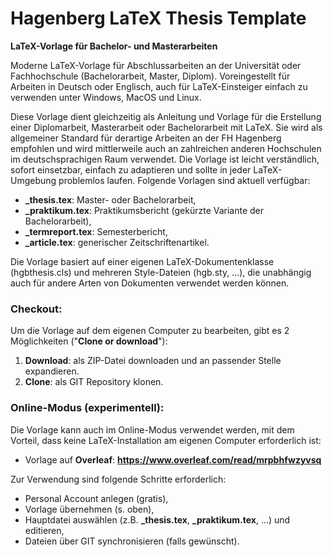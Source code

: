 ﻿# Hagenberg LaTeX Thesis Template
**LaTeX-Vorlage für Bachelor- und Masterarbeiten**

Moderne LaTeX-Vorlage für Abschlussarbeiten an der Universität oder Fachhochschule (Bachelorarbeit, Master, Diplom). 
Voreingestellt für Arbeiten in Deutsch oder Englisch, auch für LaTeX-Einsteiger einfach zu verwenden unter Windows, 
MacOS und Linux.

Diese Vorlage dient gleichzeitig als Anleitung und Vorlage für die Erstellung einer Diplomarbeit, Masterarbeit oder Bachelorarbeit mit LaTeX. Sie wird als allgemeiner Standard für derartige Arbeiten an der FH Hagenberg empfohlen und wird mittlerweile auch an zahlreichen anderen Hochschulen im deutschsprachigen Raum verwendet. Die Vorlage ist leicht verständlich, sofort einsetzbar, einfach zu adaptieren und sollte in jeder LaTeX-Umgebung problemlos laufen. Folgende Vorlagen sind aktuell verfügbar:
* **_thesis.tex**: Master- oder Bachelorarbeit,
* **_praktikum.tex**: Praktikumsbericht (gekürzte Variante der Bachelorarbeit),
* **_termreport.tex**: Semesterbericht,
* **_article.tex**: generischer Zeitschriftenartikel.

Die Vorlage basiert auf einer eigenen LaTeX-Dokumentenklasse (hgbthesis.cls) und mehreren Style-Dateien (hgb.sty, ...), die unabhängig auch für andere Arten von Dokumenten verwendet werden können.


### Checkout:

Um die Vorlage auf dem eigenen Computer zu bearbeiten, gibt es 2 Möglichkeiten
("**Clone or download**"):

1. **Download**: als ZIP-Datei downloaden und an passender Stelle expandieren.
2. **Clone**: als GIT Repository klonen.



### Online-Modus (experimentell):

Die Vorlage kann auch im Online-Modus verwendet werden, mit dem Vorteil, dass keine LaTeX-Installation am eigenen Computer erforderlich ist:
* Vorlage auf **Overleaf**: **https://www.overleaf.com/read/mrpbhfwzyvsq**

Zur Verwendung sind folgende Schritte erforderlich:
* Personal Account anlegen (gratis),
* Vorlage übernehmen (s. oben),
* Hauptdatei auswählen (z.B. **_thesis.tex**, **_praktikum.tex**, ...) und editieren,
* Dateien über GIT synchronisieren (falls gewünscht).

